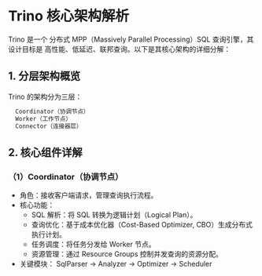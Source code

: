 # Trino 核心架构解析
Trino 是一个 分布式 MPP（Massively Parallel Processing）SQL 查询引擎，其设计目标是 高性能、低延迟、联邦查询。以下是其核心架构的详细分解：
## 1. 分层架构概览
Trino 的架构分为三层：
```bash
  Coordinator（协调节点）
  Worker（工作节点）
  Connector（连接器层）
```
## 2. 核心组件详解
### （1）Coordinator（协调节点）
- 角色：接收客户端请求，管理查询执行流程。
- 核心功能：
  - SQL 解析：将 SQL 转换为逻辑计划（Logical Plan）。
  - 查询优化：基于成本优化器（Cost-Based Optimizer, CBO）生成分布式执行计划。
  - 任务调度：将任务分发给 Worker 节点。
  - 资源管理：通过 Resource Groups 控制并发查询的资源分配。
- 关键模块：
SqlParser → Analyzer → Optimizer → Scheduler
